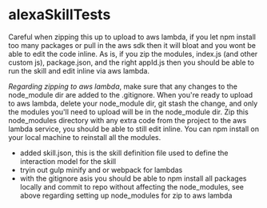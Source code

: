 # alexaSkillTests
Careful when zipping this up to upload to aws lambda, if you let npm install too many packages or pull in the aws sdk then it will bloat and you wont be able to edit the code inline. As is, if you zip the modules, index.js (and other custom js), package.json, and the right appId.js then you should be able to run the skill and edit inline via aws lambda.

*Regarding zipping to aws lambda*, make sure that any changes to the node_module dir are added to the .gitignore. When you're ready to upload to aws lambda, delete your node_module dir, git stash the change, and only the modules you'll need to upload will be in the node_module dir. Zip this node_modules directory with any extra code from the project to the aws lambda service, you should be able to still edit inline. You can npm install on your local machine to reinstall all the modules.

- added skill.json, this is the skill definition file used to define the interaction model for the skill
- tryin out gulp minify and or webpack for lambdas
- with the gitignore asis you should be able to npm install all packages locally and commit to repo without affecting the node_modules, see above regarding setting up node_modules for zip to aws lambda